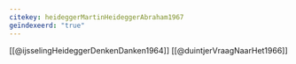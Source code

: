 ```yaml
---
citekey: heideggerMartinHeideggerAbraham1967
geïndexeerd: "true"
---
```

[[@ijsselingHeideggerDenkenDanken1964]]
[[@duintjerVraagNaarHet1966]]


